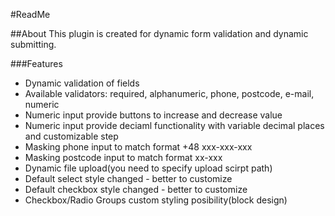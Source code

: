 #ReadMe

##About
This plugin is created for dynamic form validation and dynamic submitting.

###Features
- Dynamic validation of fields
- Available validators: required, alphanumeric, phone, postcode, e-mail, numeric
- Numeric input provide buttons to increase and decrease value
- Numeric input provide deciaml functionality with variable decimal places and customizable step
- Masking phone input to match format +48 xxx-xxx-xxx
- Masking postcode input to match format xx-xxx
- Dynamic file upload(you need to specify upload scirpt path)
- Default select style changed - better to customize
- Default checkbox style changed - better to customize
- Checkbox/Radio Groups custom styling posibility(block design)
